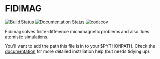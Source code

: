 FIDIMAG
=======

[![Build Status](https://travis-ci.org/computationalmodelling/fidimag.svg?branch=master)](https://travis-ci.org/computationalmodelling/fidimag)
[![Documentation Status](https://readthedocs.org/projects/fidimag/badge/?version=latest)](http://fidimag.readthedocs.org/en/latest/?badge=latest)
[![codecov](https://codecov.io/gh/computationalmodelling/fidimag/branch/master/graph/badge.svg)](https://codecov.io/gh/computationalmodelling/fidimag)


Fidimag solves finite-difference micromagnetic problems and also
does atomistic simulations.

You'll want to add the path this file is in to your $PYTHONPATH.
Check the [documentation](http://fidimag.readthedocs.org) for more
detailed installation help (but needs tidying up).
